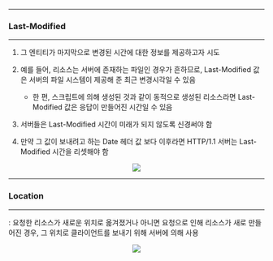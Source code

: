 -----
### Last-Modified
-----
1. 그 엔티티가 마지막으로 변경된 시간에 대한 정보를 제공하고자 시도
2. 예를 들어, 리소스는 서버에 존재하는 파일인 경우가 흔하므로, Last-Modified 값은 서버의 파일 시스템이 제공해 준 최근 변경시각일 수 있음
   - 한 편, 스크립트에 의해 생성된 것과 같이 동적으로 생성된 리소스라면 Last-Modified 값은 응답이 만들어진 시간일 수 있음

3. 서버들은 Last-Modified 시간이 미래가 되지 않도록 신경써야 함
4. 만약 그 값이 보내려고 하는 Date 헤더 값 보다 이후라면 HTTP/1.1 서버는 Last-Modified 시간을 리셋해야 함
<div align="center">
<img src="https://github.com/user-attachments/assets/976bb2ba-7846-46d5-9e10-e5c794a4ce69">
</div>

-----
### Location
-----
: 요청한 리소스가 새로운 위치로 옮겨졌거나 아니면 요청으로 인해 리소스가 새로 만들어진 경우, 그 위치로 클라이언트를 보내기 위해 서버에 의해 사용
<div align="center">
<img src="https://github.com/user-attachments/assets/085bf861-d6d7-4b6a-ad0e-0f50fec6cf1d">
</div>

